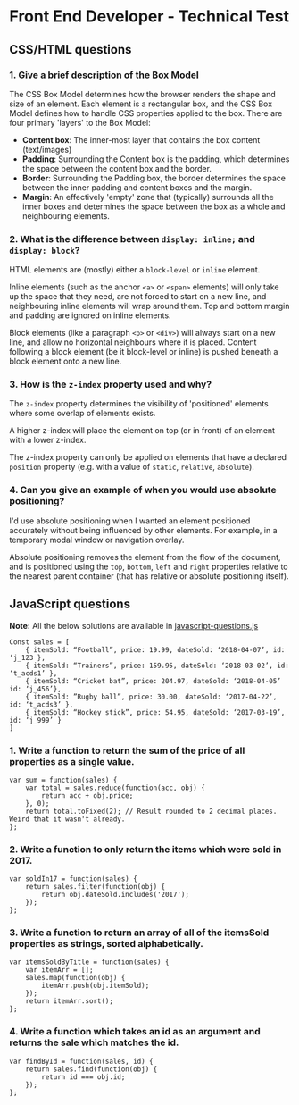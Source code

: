 # Front End Developer - Technical Test

## CSS/HTML questions
### 1. Give a brief description of the Box Model
The CSS Box Model determines how the browser renders the shape and size of an element.
Each element is a rectangular box, and the CSS Box Model defines how to handle CSS properties applied to the box.
There are four primary 'layers' to the Box Model:
- **Content box**: The inner-most layer that contains the box content (text/images)
- **Padding**: Surrounding the Content box is the padding, which determines the space between the content box and the border.
- **Border**: Surrounding the Padding box, the border determines the space between the inner padding and content boxes and the margin.
- **Margin**: An effectively 'empty' zone that (typically) surrounds all the inner boxes and determines the space between the box as a whole and neighbouring elements.

### 2. What is the difference between `display: inline;` and `display: block`?
HTML elements are (mostly) either a `block-level` or `inline` element.

Inline elements (such as the anchor `<a>` or `<span>` elements) will only take up the space that they need, are not forced to start on a new line, and neighbouring inline elements will wrap around them. Top and bottom margin and padding are ignored on inline elements.

Block elements (like a paragraph `<p>` or `<div>`) will always start on a new line, and allow no horizontal neighbours where it is placed. Content following a block element (be it block-level or inline) is pushed beneath a block element onto a new line.

### 3. How is the `z-index` property used and why?
The `z-index` property determines the visibility of 'positioned' elements where some overlap of elements exists.

A higher z-index will place the element on top (or in front) of an element with a lower z-index.

The z-index property can only be applied on elements that have a declared `position` property (e.g. with a value of `static`, `relative`, `absolute`).

### 4. Can you give an example of when you would use absolute positioning?
I'd use absolute positioning when I wanted an element positioned accurately without being influenced by other elements. For example, in a temporary modal window or navigation overlay.

Absolute positioning removes the element from the flow of the document, and is positioned using the `top`, `bottom`, `left` and `right` properties relative to the nearest parent container (that has relative or absolute positioning itself).


## JavaScript questions
**Note:** All the below solutions are available in [javascript-questions.js]('javascript-questions.js')
```
Const sales = [
    { itemSold: “Football”, price: 19.99, dateSold: ‘2018-04-07’, id: ‘j_123 },
    { itemSold: “Trainers”, price: 159.95, dateSold: ‘2018-03-02’, id: ‘t_acds1’ },
    { itemSold: “Cricket bat”, price: 204.97, dateSold: ‘2018-04-05’ id: ‘j_456’},
    { itemSold: ”Rugby ball”, price: 30.00, dateSold: ‘2017-04-22’, id: ‘t_acds3’ },
    { itemSold: “Hockey stick”, price: 54.95, dateSold: ‘2017-03-19’, id: ‘j_999’ }
]
```
### 1. Write a function to return the sum of the price of all properties as a single value.
```
var sum = function(sales) {
    var total = sales.reduce(function(acc, obj) {
        return acc + obj.price;
    }, 0);
    return total.toFixed(2); // Result rounded to 2 decimal places. Weird that it wasn't already.
};
```
### 2. Write a function to only return the items which were sold in 2017.
```
var soldIn17 = function(sales) {
    return sales.filter(function(obj) {
        return obj.dateSold.includes('2017');
    });
};
```
### 3. Write a function to return an array of all of the itemsSold properties as strings, sorted alphabetically.
```
var itemsSoldByTitle = function(sales) {
    var itemArr = [];
    sales.map(function(obj) {
        itemArr.push(obj.itemSold);
    });
    return itemArr.sort();
};
```
### 4. Write a function which takes an id as an argument and returns the sale which matches the id.
```
var findById = function(sales, id) {
    return sales.find(function(obj) {
        return id === obj.id;
    });
};
```
